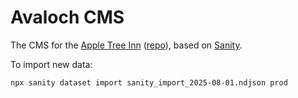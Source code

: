 # Avaloch CMS

The CMS for the [Apple Tree Inn](https://appletreeinnlenox.com/) ([repo](https://github.com/tophtucker/appletreeinn/)), based on [Sanity](https://www.sanity.io/).

To import new data:

```
npx sanity dataset import sanity_import_2025-08-01.ndjson prod
```
